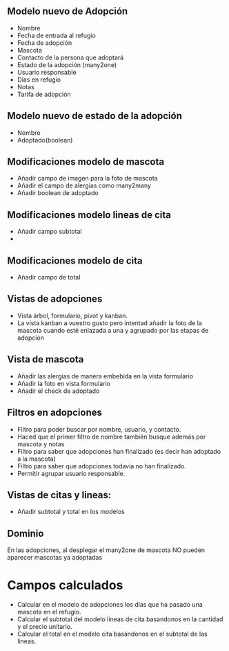 
## Modelo nuevo de Adopción
* Nombre
* Fecha de entrada al refugio
* Fecha de adopción
* Mascota
* Contacto de la persona que adoptará
* Estado de la adopción (many2one)
* Usuario responsable
* Dias en refugio
* Notas
* Tarifa de adopción

## Modelo nuevo de estado de la adopción
* Nombre
* Adoptado(boolean)

## Modificaciones modelo de mascota
* Añadir campo de imagen para la foto de mascota
* Añadir el campo de alergias como many2many
* Añadir boolean de adoptado

## Modificaciones modelo lineas de cita
* Añadir campo subtotal
* 
## Modificaciones modelo de cita
* Añadir campo de total

## Vistas de adopciones
* Vista árbol, formulario, pivot y kanban.
* La vista kanban a vuestro gusto pero intentad añadir la foto de la mascota cuando esté enlazada a una y agrupado por las etapas de adopción

## Vista de mascota
* Añadir las alergias de manera embebida en la vista formulario
* Añadir la foto en vista formulario
* Añadir el check de adoptado

## Filtros en adopciones
* Filtro para poder buscar por nombre, usuario, y contacto.
* Haced que el primer filtro de nombre también busque además por mascota y notas
* Filtro para saber que adopciones han finalizado (es decir han adoptado a la mascota)
* Filtro para saber que adopciones todavía no han finalizado.
* Permitir agrupar usuario responsable.

## Vistas de citas y lineas:
* Añadir subtotal y total en los modelos

## Dominio
En las adopciones, al desplegar el many2one de mascota NO pueden aparecer mascotas ya adoptadas


# Campos calculados
* Calcular en el modelo de adopciones los días que ha pasado una mascota en el refugio.
* Calcular el subtotal del modelo lineas de cita basandonos en la cantidad y el precio unitario.
* Calcular el total en el modelo cita basándonos en el subtotal de las lineas.
